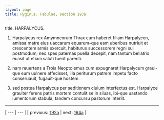 ```yaml
---
layout: page
title: Hyginus, Fabulae, section 193a
---
```


title. HARPALYCUS.



1. Harpalycus rex Amymneorum Thrax cum haberet filiam Harpalycen, amissa matre eius uaccarum equarum-que eam uberibus nutriuit et crescentem armis exercuit, habiturus successorem regni sui postmodum; nec spes paternas puella decepit, nam tantum bellatrix euasit ut etiam saluti fuerit parenti.



2. nam reuertens a Troia Neoptolemus cum expugnaret Harpalycum graui-que eum uulnere affecisset, illa periturum patrem impetu facto conseruauit, fugauit-que hostem.



3. sed postea Harpalycus per seditionem ciuium interfectus est. Harpalyce grauiter ferens patris mortem contulit se in siluas, ibi-que uastando iumentorum stabula, tandem concursu pastorum interiit.



---

| --- | --- |
| previous: [192a](../192a/) | next: [194a](../194a/) |
